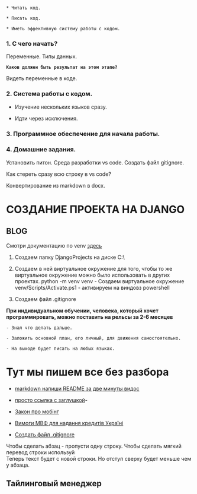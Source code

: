 


`* Читать код.`

`* Писать код.`

`* Иметь эффективную систему работы с кодом.`



### 1. С чего начать?

Переменные.
Типы данных.


**`Каков должен быть результат на этом этапе?`**

Видеть переменные в коде.



### 2. Система работы с кодом. 

- Изучение нескольких языков сразу.

- Идти через исключения.

### 3. Программное обеспечение для начала работы.


### 4. Домашние задания.

 Установить питон.
 Среда разработки vs code.
 Создать файл gitignore.

 Как стереть сразу всю строку в vs code?

 Конвертирование из markdown в docx.

 
 СОЗДАНИЕ ПРОЕКТА НА DJANGO
 ===========================

 BLOG
 -----



 Смотри документацию  по venv [здесь](https://docs.python.org/3/library/venv.html?highlight=venv)


 1. Создаем папку DjangoProjects на диске С:\
 2. Создаем в ней виртуальное окружение для того, чтобы то же виртуальное окружение можно было использовать в других проектах.
python -m venv venv - Создаем виртуальное окружение 
venv/Scripts/Activate.ps1 - активируем на виндовз powershell 

3. Создаем файл .gitignore









**При индивидуальном обучении, человека, который хочет программировать, можно поставить на рельсы за 2-6 месяцев**

`- Знал что делать дальше.`

`- Заложить основной план, его личный, для движения самостоятельно.`

`- На выходе будет писать на любых языках.`


# Тут мы пишем все без разбора 




- [markdown напиши README за две минуты видос](https://www.youtube.com/watch?v=FFBTGdEMrQ4)
- [просто ссылка с заглушкой](#Тут)-
- [Закон про мобінг](https://ua.korrespondent.net/articles/4547436-shtrafy-za-mobinh-yak-zakon-zakhystyt-pratsivnyka-vid-tskuvannia)

- [Вимоги МВФ для надання кредитів Україні](https://ua.korrespondent.net/articles/4547478-mvf-vysunuv-umovy-do-ukrainy-dlia-nadannia-kredytiv)


- [Создать файл .gitignore](https://www.toptal.com/developers/gitignore/)


Чтобы сделать абзац - пропусти одну строку.
Чтобы сделать мягкий перевод строки используй <br/>
Теперь текст будет с новой строки. Но отступ сверху будет меньше чем у абзаца.

Тайлинговый менеджер
---
